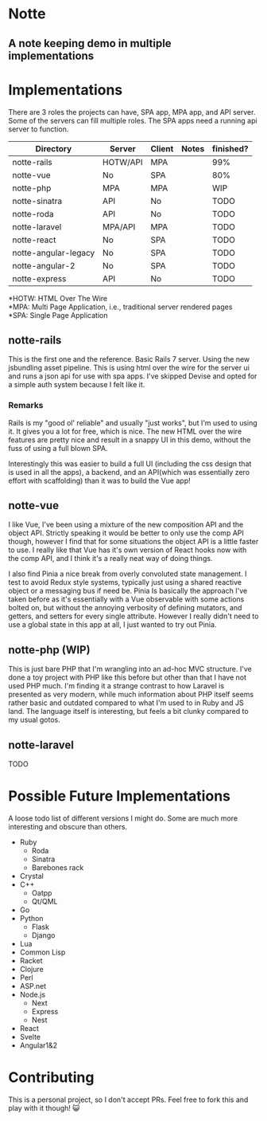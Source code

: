 # Notte
## A note keeping demo in multiple implementations

# Implementations
There are 3 roles the projects can have, SPA app, MPA app, and API server. Some of the servers can fill multiple roles. The SPA apps need a running api server to function.

|Directory|Server|Client|Notes|finished?|
|---------|------|------|-----|---------|
|notte-rails|HOTW/API|MPA||99%|
|notte-vue|No|SPA||80%|
|notte-php|MPA|MPA||WIP|
|notte-sinatra|API|No||TODO|
|notte-roda|API|No||TODO|
|notte-laravel|MPA/API|MPA||TODO|
|notte-react|No|SPA||TODO|
|notte-angular-legacy|No|SPA||TODO|
|notte-angular-2|No|SPA||TODO|
|notte-express|API|No||TODO|

*HOTW: HTML Over The Wire  
*MPA: Multi Page Application, i.e., traditional server rendered pages  
*SPA: Single Page Application  

## notte-rails
This is the first one and the reference. Basic Rails 7 server. Using the new jsbundling asset pipeline. This is using html over the wire for the server ui and runs a json api for use with spa apps. I've skipped Devise and opted for a simple auth system because I felt like it.

### Remarks

Rails is my "good ol' reliable" and usually "just works", but I'm used to using it. It gives you a lot for free, which is nice. The new HTML over the wire features are pretty nice and result in a snappy UI in this demo, without the fuss of using a full blown SPA.

Interestingly this was easier to build a full UI (including the css design that is used in all the apps), a backend, and an API(which was essentially zero effort with scaffolding) than it was to build the Vue app!

## notte-vue

I like Vue, I've been using a mixture of the new composition API and the object API. Strictly speaking it would be better to only use the comp API though, however I find that for some situations the object API is a little faster to use. I really like that Vue has it's own version of React hooks now with the comp API, and I think it's a really neat way of doing things.

I also find Pinia a nice break from overly convoluted state management. I test to avoid Redux style systems, typically just using a shared reactive object or a messaging bus if need be. Pinia Is basically the approach I've taken before as it's essentially with a Vue observable with some actions bolted on, but without the annoying verbosity of defining mutators, and getters, and setters for every single attribute. However I really didn't need to use a global state in this app at all, I just wanted to try out Pinia.

## notte-php (WIP)

This is just bare PHP that I'm wrangling into an ad-hoc MVC structure. I've done a toy project with PHP like this before but other than that I have not used PHP much. I'm finding it a strange contrast to how Laravel is presented as very modern, while much information about PHP itself seems rather basic and outdated compared to what I'm used to in Ruby and JS land. The language itself is interesting, but feels a bit clunky compared to my usual gotos.

## notte-laravel
TODO


# Possible Future Implementations

A loose todo list of different versions I might do. Some are much more interesting and obscure than others.

- Ruby
  - Roda
  - Sinatra
  - Barebones rack
- Crystal
- C++
  - Oatpp
  - Qt/QML
- Go
- Python
  - Flask
  - Django
- Lua
- Common Lisp
- Racket
- Clojure
- Perl
- ASP.net
- Node.js
  - Next
  - Express
  - Nest
- React
- Svelte
- Angular1&2

# Contributing
This is a personal project, so I don't accept PRs. Feel free to fork this and play with it though! 😺
